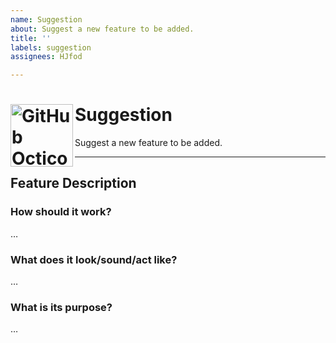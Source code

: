 ```yaml
---
name: Suggestion
about: Suggest a new feature to be added.
title: ''
labels: suggestion
assignees: HJfod

---
```


<h1>
  <picture>
    <source media="(prefers-color-scheme: dark)" srcset="https://github.com/HJfod/BetterEdit/assets/24266948/2cec62bc-d984-4557-981f-759a88606d83">
    <source media="(prefers-color-scheme: light)" srcset="https://github.com/HJfod/BetterEdit/assets/24266948/d9b063f2-24dc-4727-9dc7-c9663f05d9aa">
    <img alt="GitHub Octicons: Beaker" width="100" align="left" src="https://github.com/HJfod/BetterEdit/assets/24266948/d9b063f2-24dc-4727-9dc7-c9663f05d9aa" margin="0px">
  </picture>
  Suggestion
  <br />
</h1>
Suggest a new feature to be added.
<hr />

## Feature Description

### How should it work?
…

### What does it look/sound/act like?
…

### What is its purpose?
…
